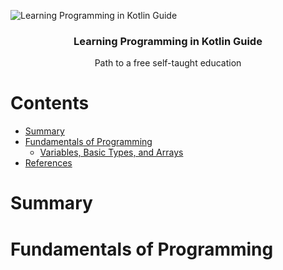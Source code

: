 ![Learning Programming in Kotlin Guide](https://kotlinlang.org/assets/images/twitter-card/kotlin_800x320.png)

<h3 align="center">Learning Programming in Kotlin Guide</h3>
<p align="center">
  Path to a free self-taught education
</p>
<!--
<p align="center">
  <a href="https://github.com/sindresorhus/awesome">
    <img alt="Awesome" src="https://cdn.rawgit.com/sindresorhus/awesome/d7305f38d29fed78fa85652e3a63e154dd8e8829/media/badge.svg">
  </a>
  <a href="https://github.com/ossu/computer-science">
	<img alt="Open Source Society University - Computer Science" src="https://img.shields.io/badge/OSSU-computer--science-blue.svg">
  </a>
  <a href="https://www.patreon.com/ossu">
	<img alt="Contribute with OSSU on Patreon" src="https://img.shields.io/badge/Patreon-contribute-yellow.svg">
  </a>
</p>
-->

# Contents

- [Summary](#summary)
- [Fundamentals of Programming](#Fundamentals-of-Programming)
  - [Variables, Basic Types, and Arrays](#Variables-Basic-Types-and-Arrays)
- [References](#references)

# Summary

# Fundamentals of Programming
